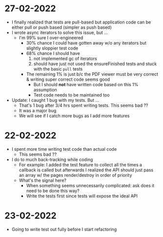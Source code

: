 # 27-02-2022

- I finally realized that tests are pull-based but application code can be either pull or push based (simpler as push based)
- I wrote async iterators to solve this issue, but ...
  - I'm 99% sure I over-engineered
    - 30% chance I could have gotten away w/o any iterators but slightly sloppier test code
    - 68% chance I should have
      1. not implemented gc of iterators
      2. should have just not used the ensureFinished tests and stuck with the basic `pull` tests
    - The remaining 1% is just b/c the PDF viewer must be very correct & writing super correct code seems good
      - But I should **not** have written code based on this 1% assumption
      - Test code needs to be maintained too
- Update: I caught 1 bug with my tests. But ...
  - That's 1 bug after 3/4 hrs spent writing tests. This seems bad ??
  - It was a major bug
  - We will see if I catch more bugs as I add more features

# 22-02-2022

- I spent more time writing test code than actual code
  - This seems bad ??
- I do to much back-tracking while coding
  - For example: I added the test feature to collect all the times a callback is called but afterwards I realized the API should just pass an array w/ the pages render/destroy in order of priority
  - What's the signal here?
    - When something seems unnecessarily complicated: ask does it need to be done this way?
    - Write the tests first since tests will expose the ideal API

# 23-02-2022

- Going to write test out fully before I start refactoring
